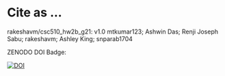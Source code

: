 
# Cite as ...

rakeshavm/csc510_hw2b_g21: v1.0
mtkumar123; Ashwin Das; Renji Joseph Sabu; rakeshavm; Ashley King; snparab1704

ZENODO DOI Badge:

[![DOI](https://zenodo.org/badge/401528421.svg)](https://zenodo.org/badge/latestdoi/401528421)
